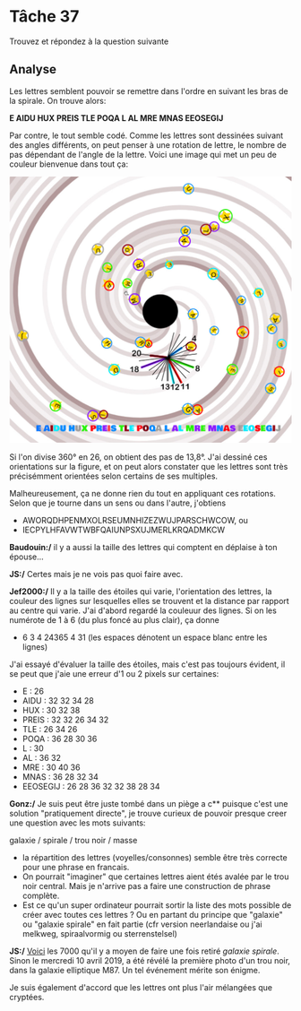 # Tâche 37

Trouvez et répondez à la question suivante


## Analyse

Les lettres semblent pouvoir se remettre dans l'ordre en suivant les bras de la spirale. On trouve alors:

**E AIDU HUX PREIS TLE POQA L AL MRE MNAS EEOSEGIJ**

Par contre, le tout semble codé. Comme les lettres sont dessinées suivant des angles différents, on peut penser à une rotation de lettre, le nombre de pas dépendant de l'angle de la lettre. Voici une image qui met un peu de couleur bienvenue dans tout ça:

![Galxy](37-Galaxy.jpg)

Si l'on divise 360° en 26, on obtient des pas de 13,8°. J'ai dessiné ces orientations sur la figure, et on peut alors constater que les lettres sont très précisémment orientées selon certains de ses multiples.

Malheureusement, ça ne donne rien du tout en appliquant ces rotations. Selon que je tourne dans un sens ou dans l'autre, j'obtiens

* AWORQDHPENMXOLRSEUMNHIZEZWUJPARSCHWCOW, ou
* IECPYLHFAVWTWBFQAIUNPSXUJMERLKRQADMKCW

**Baudouin:/** il y a aussi la taille des lettres qui comptent en déplaise à ton épouse...

**JS:/** Certes mais je ne vois pas quoi faire avec.

**Jef2000:/** Il y a la taille des étoiles qui varie, l'orientation des lettres, la couleur des lignes sur  lesquelles elles se trouvent et la distance par rapport au centre qui varie.
J'ai d'abord regardé la couleuur des lignes. Si on les numérote de 1 à 6 (du plus foncé au plus clair), ça donne
* 6 3 4 24365 4 31 (les espaces dénotent un espace blanc entre les lignes)

J'ai essayé d'évaluer la taille des étoiles, mais c'est pas toujours évident, il se peut que j'aie une erreur d'1 ou 2 pixels sur certaines:
* E : 26
* AIDU : 32 32 34 28
* HUX : 30 32 38
* PREIS : 32 32 26 34 32
* TLE : 26 34 26
* POQA : 36 28 30 36
* L : 30
* AL : 36 32
* MRE : 30 40 36
* MNAS : 36 28 32 34
* EEOSEGIJ : 26 28 36 32 32 38 28 34

**Gonz:/**
Je suis peut être juste tombé dans un piège a c** puisque c'est une solution "pratiquement directe",  je trouve curieux de pouvoir presque creer une question avec les mots suivants:

galaxie / spirale / trou noir / masse

* la répartition des lettres (voyelles/consonnes) semble être très correcte pour une phrase en francais.
* On pourrait "imaginer" que certaines lettres aient étés avalée par le trou noir central. Mais je n'arrive pas a faire une construction de phrase complète.
* Est ce qu'un super ordinateur pourrait sortir la liste des mots possible de créer avec toutes ces lettres ? Ou en partant du principe que "galaxie" ou "galaxie spirale" en fait partie (cfr version neerlandaise ou j'ai melkweg, spiraalvormig ou sterrenstelsel)

**JS:/**
[Voici](37-list.txt) les 7000 qu'il y a moyen de faire une fois retiré *galaxie spirale*.
Sinon le mercredi 10 avril 2019, a été révélé la première photo d'un trou noir, dans la galaxie elliptique M87. Un tel événement mérite son énigme.

Je suis également d'accord que les lettres ont plus l'air mélangées que cryptées.


